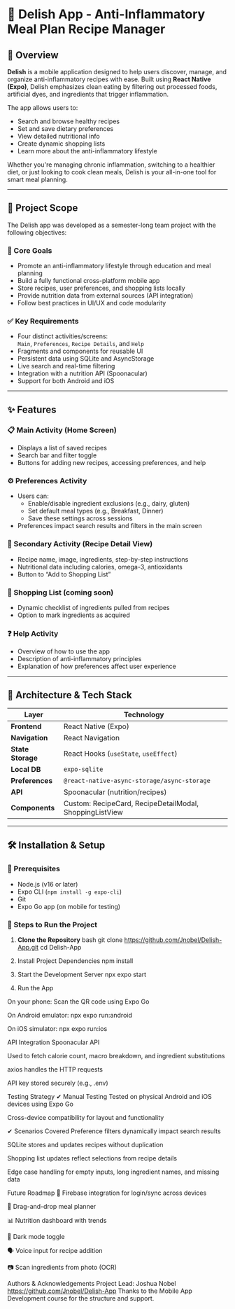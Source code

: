 # 🥦 Delish App - Anti-Inflammatory Meal Plan Recipe Manager

## 📱 Overview

**Delish** is a mobile application designed to help users discover, manage, and organize anti-inflammatory recipes with ease. Built using **React Native (Expo)**, Delish emphasizes clean eating by filtering out processed foods, artificial dyes, and ingredients that trigger inflammation.

The app allows users to:
- Search and browse healthy recipes
- Set and save dietary preferences
- View detailed nutritional info
- Create dynamic shopping lists
- Learn more about the anti-inflammatory lifestyle

Whether you're managing chronic inflammation, switching to a healthier diet, or just looking to cook clean meals, Delish is your all-in-one tool for smart meal planning.

---

## 🚧 Project Scope

The Delish app was developed as a semester-long team project with the following objectives:

### 🎯 Core Goals
- Promote an anti-inflammatory lifestyle through education and meal planning
- Build a fully functional cross-platform mobile app
- Store recipes, user preferences, and shopping lists locally
- Provide nutrition data from external sources (API integration)
- Follow best practices in UI/UX and code modularity

### ✅ Key Requirements
- Four distinct activities/screens:  
  `Main`, `Preferences`, `Recipe Details`, and `Help`
- Fragments and components for reusable UI
- Persistent data using SQLite and AsyncStorage
- Live search and real-time filtering
- Integration with a nutrition API (Spoonacular)
- Support for both Android and iOS

---

## ✨ Features

### 📋 Main Activity (Home Screen)
- Displays a list of saved recipes
- Search bar and filter toggle
- Buttons for adding new recipes, accessing preferences, and help

### ⚙️ Preferences Activity
- Users can:
  - Enable/disable ingredient exclusions (e.g., dairy, gluten)
  - Set default meal types (e.g., Breakfast, Dinner)
  - Save these settings across sessions
- Preferences impact search results and filters in the main screen

### 🍲 Secondary Activity (Recipe Detail View)
- Recipe name, image, ingredients, step-by-step instructions
- Nutritional data including calories, omega-3, antioxidants
- Button to “Add to Shopping List”

### 🛒 Shopping List (coming soon)
- Dynamic checklist of ingredients pulled from recipes
- Option to mark ingredients as acquired

### ❓ Help Activity
- Overview of how to use the app
- Description of anti-inflammatory principles
- Explanation of how preferences affect user experience

---

## 🧠 Architecture & Tech Stack

| Layer            | Technology                  |
|------------------|-----------------------------|
| **Frontend**     | React Native (Expo)         |
| **Navigation**   | React Navigation            |
| **State Storage**| React Hooks (`useState`, `useEffect`) |
| **Local DB**     | `expo-sqlite`               |
| **Preferences**  | `@react-native-async-storage/async-storage` |
| **API**          | Spoonacular (nutrition/recipes) |
| **Components**   | Custom: RecipeCard, RecipeDetailModal, ShoppingListView |

---

## 🛠 Installation & Setup

### 🔄 Prerequisites
- Node.js (v16 or later)
- Expo CLI (`npm install -g expo-cli`)
- Git
- Expo Go app (on mobile for testing)

### 🧰 Steps to Run the Project

1. **Clone the Repository**
bash
git clone https://github.com/Jnobel/Delish-App.git
cd Delish-App

2. Install Project Dependencies
npm install

3. Start the Development Server
npx expo start

4. Run the App

On your phone: Scan the QR code using Expo Go

On Android emulator:
npx expo run:android

On iOS simulator:
npx expo run:ios


API Integration
Spoonacular API

Used to fetch calorie count, macro breakdown, and ingredient substitutions

axios handles the HTTP requests

API key stored securely (e.g., .env)

Testing Strategy
✔ Manual Testing
Tested on physical Android and iOS devices using Expo Go

Cross-device compatibility for layout and functionality

✔ Scenarios Covered
Preference filters dynamically impact search results

SQLite stores and updates recipes without duplication

Shopping list updates reflect selections from recipe details

Edge case handling for empty inputs, long ingredient names, and missing data

Future Roadmap
🔐 Firebase integration for login/sync across devices

📅 Drag-and-drop meal planner

📊 Nutrition dashboard with trends

🌙 Dark mode toggle

🗣 Voice input for recipe addition

📷 Scan ingredients from photo (OCR)

Authors & Acknowledgements
Project Lead: Joshua Nobel
https://github.com/Jnobel/Delish-App
Thanks to the Mobile App Development course for the structure and support.





